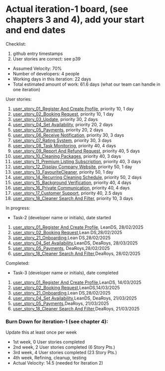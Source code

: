 # Actual iteration-1 board, (see chapters 3 and 4), add your start and end dates 

Checklist: 
1. github entry timestamps
2. User stories are correct: see p39

* Assumed Velocity: 70%
* Number of developers: 4 people
* Working days in this iteration: 22 days
* Total estimated amount of work: 61.6 days (what our team can handle in one iteration)

User stories:
1. [user_story_01_Register And Create Profile](https://github.com/dsantos-lean/MyClean-copy/blob/main/user_stories/user_story_01_RegisterAndCreateProfile.md), priority 10, 1 day 
2. [user_story_02_Booking Request](https://github.com/dsantos-lean/MyClean-copy/blob/main/user_stories/user_story_02_BookingRequest.md), priority 10, 1 day
3. [user_story_03_Update](https://github.com/dsantos-lean/MyClean-copy/blob/main/user_stories/user_story_03_Update.md), priority 30, 2 days 
4. [user_story_04_Set Availability](https://github.com/dsantos-lean/MyClean-copy/blob/main/user_stories/user_story_04_SetAvailability.md), priority 20, 2 days 
5. [user_story_05_Payments](https://github.com/dsantos-lean/MyClean-copy/blob/main/user_stories/user_story_05_Payments.md), priority 20, 2 days 
6. [user_story_06_Receive Notification](https://github.com/dsantos-lean/MyClean-copy/blob/main/user_stories/user_story_06_ReceiveNotification.md), priority 30, 3 days 
7. [user_story_07_Rating System](https://github.com/dsantos-lean/MyClean-copy/blob/main/user_stories/user_story_07_RatingSystem.md), priority 30, 3 days 
8. [user_story_08_Task Monitoring](https://github.com/dsantos-lean/MyClean-copy/blob/main/user_stories/user_story_08_TaskMonitoring.md), priority 40, 4 days 
9. [user_story_09_Report And Refund Request](https://github.com/dsantos-lean/MyClean-copy/blob/main/user_stories/user_story_09_ReportAndRefundRequest.md), priority 40, 5 days 
10. [user_story_10_Cleaning Packages](https://github.com/dsantos-lean/MyClean-copy/blob/main/user_stories/user_story_10_CleaningPackages.md), priority 40, 3 days 
11. [user_story_11_Premium Listing Subscription](https://github.com/dsantos-lean/MyClean-copy/blob/main/user_stories/user_story_11_PremiumListingSubscription.md), priority 40, 3 days 
12. [user_story_12_Display Company Website](https://github.com/dsantos-lean/MyClean-copy/blob/main/user_stories/user_story_12_DisplayCompanyWebsite.md), priority 50, 1 day 
13. [user_story_13_FavouriteCleaner](https://github.com/dsantos-lean/MyClean-copy/blob/main/user_stories/user_story_13_FavouriteCleaner.md), priority 50, 1 day 
14. [user_story_14_Recurring Cleaning Schedule](https://github.com/dsantos-lean/MyClean-copy/blob/main/user_stories/user_story_14_RecurringCleaningSchedule.md), priority 50, 2 days 
15. [user_story_15_Background Verification](https://github.com/dsantos-lean/MyClean-copy/blob/main/user_stories/user_story_15_BackgroundVerification.md), priority 40, 4 days 
16. [user_story_16_Private Communication](https://github.com/dsantos-lean/MyClean-copy/blob/main/user_stories/user_story_16_PrivateCommunication.md), priority 40, 4 days 
17. [user_story_17_Customer Support](https://github.com/dsantos-lean/MyClean-copy/blob/main/user_stories/user_story_17_CustomerSupport.md), priority 40, 2.5 days 
18. [user_story_18_Cleaner Search And Filter](https://github.com/dsantos-lean/MyClean-copy/blob/main/user_stories/user_story_18_CleanerSearchAndFilter.md), priority 10, 3 days 


In progress:
* Task-2 (developer name or initials), date started
1. [user_story_01_Register And Create Profile](https://github.com/dsantos-lean/MyClean-copy/blob/main/user_stories/user_story_01_RegisterAndCreateProfile.md), LeanDS, 28/02/2025 
2. [user_story_02_Booking Request](https://github.com/dsantos-lean/MyClean-copy/blob/main/user_stories/user_story_02_BookingRequest.md),Lean DS,28/02/2025
3. [user_story_21_Onboarding](https://github.com/dsantos-lean/MyClean-copy/blob/main/user_stories/user_story_21_Onboarding.md),Lean DS,28/02/2025
4. [user_story_04_Set Availability](https://github.com/dsantos-lean/MyClean-copy/blob/main/user_stories/user_story_04_SetAvailability.md),LeanDS, DeaRoys, 28/03/2025
5. [user_story_05_Payments](https://github.com/dsantos-lean/MyClean-copy/blob/main/user_stories/user_story_05_Payments.md), DeaRoys,28/02/2025
6. [user_story_18_Cleaner Search And Filter](https://github.com/dsantos-lean/MyClean-copy/blob/main/user_stories/user_story_18_CleanerSearchAndFilter.md),DeaRoys, 28/02/2025

Completed:
* Task-3 (developer name or initials), date completed
1. [user_story_01_Register And Create Profile](https://github.com/dsantos-lean/MyClean-copy/blob/main/user_stories/user_story_01_RegisterAndCreateProfile.md),LeanDS, 14/03/2025 
2. [user_story_02_Booking Request](https://github.com/dsantos-lean/MyClean-copy/blob/main/user_stories/user_story_02_BookingRequest.md),LeanDS,14/03/2025
3. [user_story_21_Onboarding](https://github.com/dsantos-lean/MyClean-copy/blob/main/user_stories/user_story_21_Onboarding.md),Lean DS,28/02/2025
4. [user_story_04_Set Availability](https://github.com/dsantos-lean/MyClean-copy/blob/main/user_stories/user_story_04_SetAvailability.md),LeanDS, DeaRoys, 21/03/2025
5. [user_story_05_Payments](https://github.com/dsantos-lean/MyClean-copy/blob/main/user_stories/user_story_05_Payments.md),DeaRoys, 21/03/2025
6. [user_story_18_Cleaner Search And Filter](https://github.com/dsantos-lean/MyClean-copy/blob/main/user_stories/user_story_18_CleanerSearchAndFilter.md),DeaRoys, 21/03/2025



### Burn Down for iteration-1 (see chapter 4):
Update this at least once per week
* 1st week, 0 User stories completed
* 2nd week, 2 User stories completed (6 Story Pts.)
* 3rd week, 4 User stories completed (23 Story Pts.)
* 4th week, Refining, cleanup, testing
* Actual Velocity: 14.5 (needed for Iteration 2)
